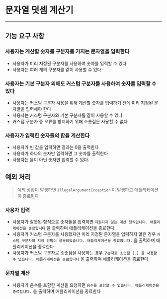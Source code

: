 # 문자열 덧셈 계산기

---

## 기능 요구 사항

### 사용자는 계산할 숫자를 구분자를 가지는 문자열을 입력한다

- 사용자가 미리 지정된 구분자를 사용하여 숫자를 입력할 수 있다
- 사용자는 여러 개의 구분자를 같이 사용할 수 있다

### 사용자는 기본 구분자 외에도 커스텀 구분자를 사용하여 숫자를 입력할 수 있다

- 사용자는 커스텀 구분자 사용을 위해 계산할 숫자를 입력하기 전에 미리 지정된 문자열을 입력해야 한다
- 사용자는 커스텀 구분자와 기본 구분자를 같이 사용할 수 있다
- 커스텀 구분자 중 오류를 방지하기 위해 소숫점은 사용할 수 없다

### 사용자가 입력한 숫자들의 합을 계산한다

- 사용자가 빈 값을 입력하면 결과는 0을 출력한다
- 사용자가 하나의 숫자만 입력하면 그 숫자를 출력한다
- 사용자는 음이 아닌 숫자만 입력할 수 있다.

## 예외 처리

> 예외 상황이 발생하면 ``IllegalArgumentException`` 이 발생하고 애플리케이션이 종료된다

### 사용자 입력

- 사용자가 잘못된 형식으로 숫자들을 입력하면 ``지원되지 않는 계산 형식입니다. 애플리케이션을 종료합니다`` 을 출력하며 애플리케이션을 종료한다
- 사용자가 커스텀 구분자를 사용했지만 미리 지정된 문자열을 입력하지 않은 경우 `커스텀 구분자의 지정 방법이 잘못되었습니다. 애플리케이션을 종료합니다.` 을 출력하며 애플리케이션을 종료한다
- 사용자가 커스텀 구분자로 소숫점을 사용하는 경우 ``구분자로 소숫점 (.) 을 사용할 수 없습니다. 애플리케이션을 종료합니다`` 을 출력하며 애플리케이션을 종료한다

### 문자열 계산

- 사용자가 음수를 포함한 계산을 요청하면 ``음수를 포함할 수 없습니다. 애플리케이션을 종료합니다.`` 을 출력하며 애플리케이션을 종료한다



